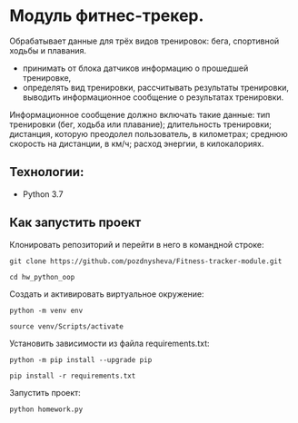 #  Модуль фитнес-трекер.

Обрабатывает данные для трёх видов тренировок: бега, спортивной ходьбы и плавания.
- принимать от блока датчиков информацию о прошедшей тренировке,
- определять вид тренировки,
рассчитывать результаты тренировки,
выводить информационное сообщение о результатах тренировки.

Информационное сообщение должно включать такие данные:
тип тренировки (бег, ходьба или плавание);
длительность тренировки;
дистанция, которую преодолел пользователь, в километрах;
среднюю скорость на дистанции, в км/ч;
расход энергии, в килокалориях.

## Технологии:
- Python 3.7

## Как запустить проект

Клонировать репозиторий и перейти в него в командной строке:

```
git clone https://github.com/pozdnysheva/Fitness-tracker-module.git
```

```
cd hw_python_oop
```

Cоздать и активировать виртуальное окружение:

```
python -m venv env
```

```
source venv/Scripts/activate
```

Установить зависимости из файла requirements.txt:

```
python -m pip install --upgrade pip
```

```
pip install -r requirements.txt
```

Запустить проект:

```
python homework.py
```
